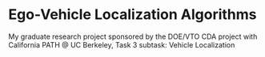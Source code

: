 # Ego-Vehicle Localization Algorithms
 My graduate research project sponsored by the DOE/VTO CDA project with California PATH @ UC Berkeley, Task 3 subtask: Vehicle Localization
